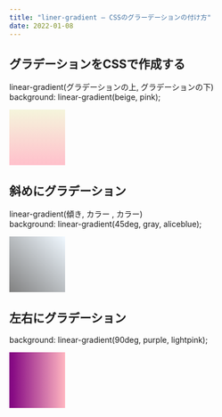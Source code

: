 ```yaml
---
title: "liner-gradient – CSSのグラーデーションの付け方"
date: 2022-01-08
---
```


## グラデーションをCSSで作成する

linear-gradient(グラデーションの上, グラデーションの下)   
background: linear-gradient(beige, pink);

<div style="width:100px; height: 100px; background: linear-gradient(beige, pink);"></div>

## 斜めにグラデーション

linear-gradient(傾き, カラー , カラー)   
background: linear-gradient(45deg, gray, aliceblue);

<div style="width:100px; height: 100px; background: linear-gradient(45deg, gray, aliceblue);"></div>

## 左右にグラデーション

background: linear-gradient(90deg, purple, lightpink);

<div style="width:100px; height: 100px; background: linear-gradient(90deg, purple, lightpink);"></div>
